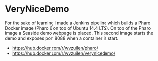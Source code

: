 # VeryNiceDemo

For the sake of learning I made a Jenkins pipeline which builds a Pharo Docker image (Pharo 6 on top of Ubuntu 14.4 LTS).
On top of the Pharo image a Seaside demo webpage is placed. This second image starts the demo and exposes port 8088 when a container is start.

* https://hub.docker.com/r/wvzuilen/pharo/
* https://hub.docker.com/r/wvzuilen/verynicedemo/
